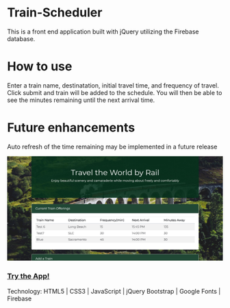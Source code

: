 # Train-Scheduler
This is a front end application built with jQuery utilizing the Firebase database.

# How to use
Enter a train name, destinatation, initial travel time, and frequency of travel. Click submit and train will be added to the schedule.  You will then be able to see the minutes remaining until the next arrival time.

# Future enhancements
Auto refresh of the time remaining may be implemented in a future release

![alt text](./assets/images/TrainScheduler.JPG "Train Scheduler App")

### [Try the App!](https://Edestiny7.github.io/Train-Scheduler/)

Technology: HTML5 | CSS3 | JavaScript | jQuery Bootstrap | Google Fonts | Firebase